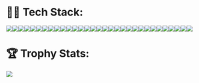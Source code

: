 <h1>👩‍💻 Tech Stack:</h1>
<span><img style="display: inline-block; vertical-align: top; clear: both;" src="https://img.shields.io/badge/CSS3-1572B6?style=for-the-badge&logo=css3&logoColor=white" /><img style="display: inline-block; vertical-align: top; clear: both;" src="https://img.shields.io/badge/HTML5-E34F26?style=for-the-badge&logo=html5&logoColor=white" /><img style="display: inline-block; vertical-align: top; clear: both;" src="https://img.shields.io/badge/json-5E5C5C?style=for-the-badge&logo=json&logoColor=white" /><img style="display: inline-block; vertical-align: top; clear: both;" src="https://img.shields.io/badge/PHP-777BB4?style=for-the-badge&logo=php&logoColor=white" /><img style="display: inline-block; vertical-align: top; clear: both;" src="https://img.shields.io/badge/eslint-3A33D1?style=for-the-badge&logo=eslint&logoColor=white" /><img style="display: inline-block; vertical-align: top; clear: both;" src="https://img.shields.io/badge/GIT-E44C30?style=for-the-badge&logo=git&logoColor=white" /><img style="display: inline-block; vertical-align: top; clear: both;" src="https://img.shields.io/badge/windows%20terminal-4D4D4D?style=for-the-badge&logo=windows%20terminal&logoColor=white" /><img style="display: inline-block; vertical-align: top; clear: both;" src="https://img.shields.io/badge/hotjar-FD3A5C?style=for-the-badge&logo=hotjar&logoColor=white" /><im style="display: inline-block; vertical-align: top; clear: both;"g src="https://img.shields.io/badge/Wordpress-21759B?style=for-the-badge&logo=wordpress&logoColor=white" /><img style="display: inline-block; vertical-align: top; clear: both;" src="https://img.shields.io/badge/RSS-FFA500?style=for-the-badge&logo=rss&logoColor=white" /><img style="display: inline-block; vertical-align: top; clear: both;" src="https://img.shields.io/badge/Adobe%20Creative%20Cloud-DA1F26?style=for-the-badge&logo=Adobe%20Creative%20Cloud&logoColor=white" /><img style="display: inline-block; vertical-align: top; clear: both;" src="https://img.shields.io/badge/Adobe%20Photoshop-31A8FF?style=for-the-badge&logo=Adobe%20Photoshop&logoColor=black" /><img style="display: inline-block; vertical-align: top; clear: both;" src="https://img.shields.io/badge/Adobe%20XD-470137?style=for-the-badge&logo=Adobe%20XD&logoColor=#FF61F6" /><img style="display: inline-block; vertical-align: top; clear: both;" src="https://img.shields.io/badge/Canva-%2300C4CC.svg?&style=for-the-badge&logo=Canva&logoColor=white" /><img style="display: inline-block; vertical-align: top; clear: both;" src="https://img.shields.io/badge/Dribbble-EA4C89?style=for-the-badge&logo=dribbble&logoColor=white" /><img style="display: inline-block; vertical-align: top; clear: both;" src="https://img.shields.io/badge/Figma-F24E1E?style=for-the-badge&logo=figma&logoColor=white" /><img style="display: inline-block; vertical-align: top; clear: both;" src="https://img.shields.io/badge/Sketch-FFB387?style=for-the-badge&logo=sketch&logoColor=black" /><img style="display: inline-block; vertical-align: top; clear: both;" src="https://img.shields.io/badge/Drupal-0678BE?style=for-the-badge&logo=drupal&logoColor=white" /><img style="display: inline-block; vertical-align: top; clear: both;" src="https://img.shields.io/badge/jQuery-0769AD?style=for-the-badge&logo=jquery&logoColor=white" /><img style="display: inline-block; vertical-align: top; clear: both;" src="https://img.shields.io/badge/Material%20UI-007FFF?style=for-the-badge&logo=mui&logoColor=white" /><img style="display: inline-block; vertical-align: top; clear: both;" src="https://img.shields.io/badge/npm-CB3837?style=for-the-badge&logo=npm&logoColor=white" /><img style="display: inline-block; vertical-align: top; clear: both;" src="https://img.shields.io/badge/npm-CB3837?style=for-the-badge&logo=npm&logoColor=white" /><img style="display: inline-block; vertical-align: top; clear: both;" src="https://img.shields.io/badge/JavaScript-323330?style=for-the-badge&logo=javascript&logoColor=F7DF1E" /><img style="display: inline-block; vertical-align: top; clear: both;" src="https://img.shields.io/badge/json-5E5C5C?style=for-the-badge&logo=json&logoColor=white" /><img style="display: inline-block; vertical-align: top; clear: both;" src="https://img.shields.io/badge/Leaflet-199900?style=for-the-badge&logo=Leaflet&logoColor=white" /><img style="display: inline-block; vertical-align: top; clear: both;" src="https://img.shields.io/badge/Sass-CC6699?style=for-the-badge&logo=sass&logoColor=white" /><img style="display: inline-block; vertical-align: top; clear: both;" src="https://img.shields.io/badge/Bootstrap-563D7C?style=for-the-badge&logo=bootstrap&logoColor=white" /><img style="display: inline-block; vertical-align: top; clear: both;" src="https://img.shields.io/badge/Gulp-CF4647?style=for-the-badge&logo=gulp&logoColor=white" /><img style="display: inline-block; vertical-align: top; clear: both;" src="https://img.shields.io/badge/Tailwind_CSS-38B2AC?style=for-the-badge&logo=tailwind-css&logoColor=white" /><img style="display: inline-block; vertical-align: top; clear: both;" src="https://img.shields.io/badge/Webpack-8DD6F9?style=for-the-badge&logo=Webpack&logoColor=white" /><img style="display: inline-block; vertical-align: top; clear: both;" src="https://img.shields.io/badge/Xampp-F37623?style=for-the-badge&logo=xampp&logoColor=white" /><img style="display: inline-block; vertical-align: top; clear: both;" src="https://img.shields.io/badge/Jira-0052CC?style=for-the-badge&logo=Jira&logoColor=white" /></span>

<h1>🏆 Trophy Stats:</h1>
<img style="display: inline-block; vertical-align: top; clear: both;" src="https://github-profile-trophy.vercel.app/?username=brennan-jenkins" />

<style>.markdown-body img{margin-right:2px}</style>
